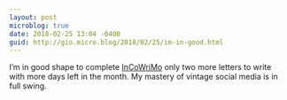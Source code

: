 ```yaml
---
layout: post
microblog: true
date: 2018-02-25 13:04 -0400
guid: http://gio.micro.blog/2018/02/25/im-in-good.html
---
```

I’m in good shape to complete [InCoWriMo](https://incowrimo.org) only two more letters to write with more days left in the month. My mastery of vintage social media is in full swing.
